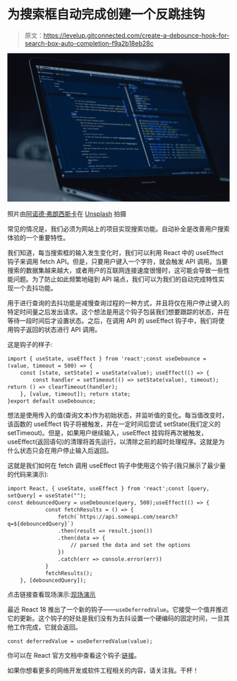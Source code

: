 # 为搜索框自动完成创建一个反跳挂钩

> 原文：<https://levelup.gitconnected.com/create-a-debounce-hook-for-search-box-auto-completion-f9a2b18eb28c>

![](img/567b1f3abac09a5d0e432abca1106826.png)

照片由[阿诺德·弗朗西斯卡](https://unsplash.com/@clark_fransa?utm_source=medium&utm_medium=referral)在 [Unsplash](https://unsplash.com?utm_source=medium&utm_medium=referral) 拍摄

常见的情况是，我们必须为网站上的项目实现搜索功能。自动补全是改善用户搜索体验的一个重要特性。

我们知道，每当搜索框的输入发生变化时，我们可以利用 React 中的 useEffect 钩子来调用 fetch API。但是，只要用户键入一个字符，就会触发 API 调用。当要搜索的数据集越来越大，或者用户的互联网连接速度很慢时，这可能会导致一些性能问题。为了防止如此频繁地碰到 API 端点，我们可以为我们的自动完成特性实现一个去抖功能。

用于进行查询的去抖功能是减慢查询过程的一种方式，并且将仅在用户停止键入的特定时间量之后发出请求。这个想法是用这个钩子包装我们想要跟踪的状态，并在等待一段时间后才设置状态。之后，在调用 API 的 useEffect 钩子中，我们将使用钩子返回的状态进行 API 调用。

这是钩子的样子:

```
import { useState, useEffect } from 'react';const useDebounce = (value, timeout = 500) => {
    const [state, setState] = useState(value); useEffect(() => {
        const handler = setTimeout(() => setState(value), timeout); return () => clearTimeout(handler);
    }, [value, timeout]); return state;
}export default useDebounce;
```

想法是使用传入的值(查询文本)作为初始状态，并监听值的变化。每当值改变时，该函数的 useEffect 钩子将被触发，并在一定时间后尝试 setState(我们定义的 setTimeout)。但是，如果用户继续输入，useEffect 挂钩将再次被触发，useEffect(返回语句)的清理将首先运行，以清除之前的超时处理程序。这就是为什么状态只会在用户停止输入后返回。

这就是我们如何在 fetch 调用 useEffect 钩子中使用这个钩子(我只展示了最少量的代码来演示):

```
import React, { useState, useEffect } from 'react';const [query, setQuery] = useState("");
const debouncedQuery = useDebounce(query, 500);useEffect(() => {
            const fetchResults = () => {
                fetch(`https://api.someapi.com/search?q=${debouncedQuery}`)
                .then(result => result.json())
                .then(data => {
                    // parsed the data and set the options
                })
                .catch(err => console.error(err))
            }
            fetchResults();
    }, [debouncedQuery]);
```

点击链接查看现场演示:[现场演示](https://cat-breedy.vercel.app/)

最近 React 18 推出了一个新的钩子——`useDeferredValue`。它接受一个值并推迟它的更新。这个钩子的好处是我们没有为去抖设置一个硬编码的固定时间，一旦其他工作完成，它就会返回。

```
const deferredValue = useDeferredValue(value);
```

你可以在 React 官方文档中查看这个钩子:[链接](https://reactjs.org/docs/hooks-reference.html#usedeferredvalue)。

如果你想看更多的网络开发或软件工程相关的内容，请关注我。干杯！